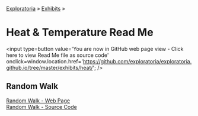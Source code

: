[Exploratoria]( http://exploratoria.github.io ) &raquo; [Exhibits]( http://exploratoria.github.io/exhibits/ ) &raquo;

Heat & Temperature Read Me
====

<span style=display:none; >[You are now in GitHub source code view - click here to view Read Me file as a web page]( http://exploratoria.github.io/exhibits/heat/index.html "View file as a web page." ) </span>
<input type=button value='You are now in GitHub web page view - Click here to view Read Me file as source code' onclick=window.location.href='https://github.com/exploratoria/exploratoria.github.io/tree/master/exhibits/heat/'; />

## Random Walk

[Random Walk - Web Page]( http://exploratoria.github.io/exhibits/heat/random-walk/index.html )  
[Random Walk - Source Code]( https://github.com/exploratoria/exploratoria.github.io/tree/master/exhibits/heat/random-walk/ )
